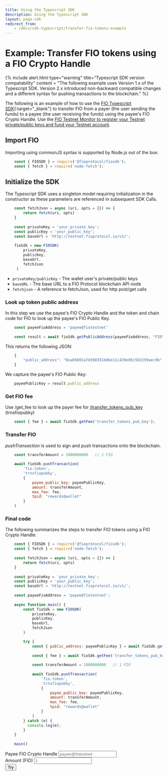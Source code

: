 ```yaml
---
title: Using the Typescript SDK
description: Using the Typescript SDK
layout: page-sdk
redirect_from:
    - /docs/sdk-typescript/transfer-fio-tokens-example
---
```

# Example: Transfer FIO tokens using a FIO Crypto Handle

{% include alert.html type="warning" title="Typescript SDK version compatability" 
content = "The following example uses Version 1.x of the Typescript SDK. Version 2.x introduced non-backward compatible changes and a different syntax for pushing transactions to the blockchain."
%}

The following is an example of how to use the [FIO Typescript SDK](https://github.com/fioprotocol/fiosdk_typescript){:target="_blank"} to transfer FIO from a payer (the user sending the funds) to a payee (the user receiving the funds) using the payee's FIO Crypto Handle. Use the [FIO Testnet Monitor to register your Testnet private/public keys and fund your Testnet account]({{site.baseurl}}/docs/chain/testnet#integration-testing-with-fio-testnet).

## Import FIO

Importing using commonJS syntax is supported by Node.js out of the box:

```javascript
    const { FIOSDK } = require('@fioprotocol/fiosdk');
    const { fetch } = require('node-fetch');
```

## Initialize the SDK

The Typescript SDK uses a singleton model requiring initialization in the constructor as these parameters are referenced in subsequent SDK Calls.

```javascript
    const fetchJson = async (uri, opts = {}) => {
        return fetch(uri, opts)
    }
    
    const privateKey = 'your_private_key';
    const publicKey = 'your_public_key';
    const baseUrl = 'http://testnet.fioprotocol.io/v1/';
    
    fioSdk = new FIOSDK(
        privateKey,
        publicKey,
        baseUrl,
        fetchJson
     )
```

* `privateKey/publicKey` - The wallet user's private/public keys
* `baseURL` - The base URL to a FIO Protocol blockchain API node
* `fetchjson` - A reference to fetchJson, used for http post/get calls 



### Look up token public address

In this step we use the payee's FIO Crypto Handle and the token and chain code for FIO to look up the payee's FIO Public Key.

```javascript
    const payeeFioAddress = 'payee@fiotestnet'
    
    const result = await fioSdk.getPublicAddress(payeeFioAddress, "FIO", "FIO")
```

This returns the following JSON:
```javascript
    {
        "public_address": "0xab5801a7d398351b8be11c439e05c5b3259aec9b"
    }
```

We capture the payee's FIO Public Key:

```javascript
    payeePublicKey = result.public_address
```

### Get FIO fee

Use /get_fee to look up the payer fee for [/transfer_tokens_pub_key]({{site.baseurl}}/pages/api/fio-api/#options-trnsfiopubky) (trnsfiopubky)

```javascript
    const { fee } = await fioSdk.getFee('transfer_tokens_pub_key');
```

### Transfer FIO

*pushTransaction* is used to sign and push transactions onto the blockchain.

```javascript
    const transferAmount = 1000000000   // 1 FIO
    
    await fioSdk.pushTransaction(
        'fio.token',
        'trnsfiopubky',
        {
            payee_public_key: payeePublicKey,
            amount: transferAmount,
            max_fee: fee,
            tpid: "rewards@wallet"
        }
    )
```

### Final code

The following summarizes the steps to transfer FIO tokens using a FIO Crypto Handle:

```javascript
    const { FIOSDK } = require('@fioprotocol/fiosdk');
    const { fetch } = require('node-fetch');
    
    const fetchJson = async (uri, opts = {}) => {
        return fetch(uri, opts)
    }
    
    const privateKey = 'your_private_key';
    const publicKey = 'your_public_key';
    const baseUrl = 'http://testnet.fioprotocol.io/v1/';
    
    const payeeFioAddress = 'payee@fiotestnet';
    
    async function main() {
        const fioSdk = new FIOSDK(
            privateKey,
            publicKey,
            baseUrl,
            fetchJson
        )

        try {
            const { public_address: payeePublicKey } = await fioSdk.getPublicAddress(payeeFioAddress, "FIO", "FIO")
        
            const { fee } = await fioSdk.getFee('transfer_tokens_pub_key');
        
            const transferAmount = 1000000000   // 1 FIO
        
            await fioSdk.pushTransaction(
                'fio.token',
                'trnsfiopubky',
                {
                    payee_public_key: payeePublicKey,
                    amount: transferAmount,
                    max_fee: fee,
                    tpid: "rewards@wallet"
                }
            )
        } catch (e) {
          console.log(e);
        }
    }
    
    main()
```

<div class="row position-relative">
    <div class="col-6">
        <div class="form-group">
            <label for="transfer-payee">Payee FIO Crypto Handle</label>
            <input type="text" class="form-control" id="transfer-payee" placeholder="payee@fiotestnet">
        </div>
        <div class="form-group">
            <label for="transfer-amount">Amount (FIO)</label>
            <input type="number" class="form-control" id="transfer-amount" placeholder="1">
        </div>
        <button id="try-transfer" class="btn btn-default btn--blue">Try</button>
    </div>
    <div id="spinner" class="fa-3x d-none" role="status">
        <i class="fas fa-spinner fa-spin"></i>
    </div>
</div>
